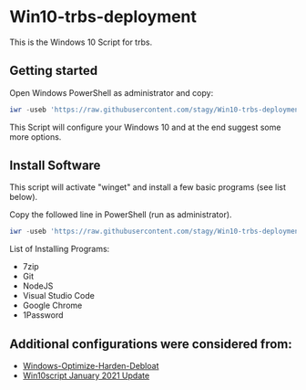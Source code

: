 # Win10-trbs-deployment

This is the Windows 10 Script for trbs. 



## Getting started

Open Windows PowerShell as administrator and copy: 

```powershell
iwr -useb 'https://raw.githubusercontent.com/stagy/Win10-trbs-deployment/main/configure.ps1'|iex
```
This Script will configure your Windows 10 and at the end suggest some more options.



## Install Software

This script will activate "winget" and install a few basic programs (see list below).

Copy the followed line in PowerShell (run as administrator).
```powershell
iwr -useb 'https://raw.githubusercontent.com/stagy/Win10-trbs-deployment/main/baseInstall.ps1'|iex
```

List of Installing Programs:
- 7zip
- Git
- NodeJS
- Visual Studio Code
- Google Chrome
- 1Password



## Additional configurations were considered from:

- [Windows-Optimize-Harden-Debloat
  ](https://github.com/simeononsecurity/Windows-Optimize-Harden-Debloat/)
- [Win10script January 2021 Update
  ](https://github.com/ChrisTitusTech/win10script)


